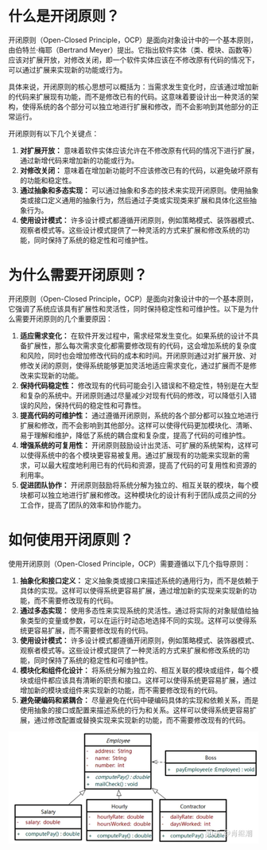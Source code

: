 # 什么是开闭原则？

开闭原则（Open-Closed Principle，OCP）是面向对象设计中的一个基本原则，由伯特兰·梅耶（Bertrand Meyer）提出。它指出软件实体（类、模块、函数等）应该对扩展开放，对修改关闭，即一个软件实体应该在不修改原有代码的情况下，可以通过扩展来实现新的功能或行为。

具体来说，开闭原则的核心思想可以概括为：当需求发生变化时，应该通过增加新的代码来扩展现有功能，而不是修改已有的代码。这意味着要设计出一种灵活的架构，使得系统的各个部分可以独立地进行扩展和修改，而不会影响到其他部分的正常运行。

开闭原则有以下几个关键点：

1. **对扩展开放：** 意味着软件实体应该允许在不修改原有代码的情况下进行扩展，通过新增代码来增加新的功能或行为。
2. **对修改关闭：** 意味着在增加新功能时不应该修改已有的代码，以避免破坏原有的功能和稳定性。
3. **通过抽象和多态实现：** 可以通过抽象和多态的技术来实现开闭原则。使用抽象类或接口定义通用的抽象行为，然后通过子类或实现类来扩展和具体化这些抽象行为。
4. **使用设计模式：** 许多设计模式都遵循开闭原则，例如策略模式、装饰器模式、观察者模式等。这些设计模式提供了一种灵活的方式来扩展和修改系统的功能，同时保持了系统的稳定性和可维护性。

# 为什么需要开闭原则？

开闭原则（Open-Closed Principle，OCP）是面向对象设计中的一个基本原则，它强调了系统应该具有扩展性和灵活性，同时保持稳定性和可维护性。以下是为什么需要开闭原则的几个重要原因：

1. **适应需求变化：** 在软件开发过程中，需求经常发生变化。如果系统的设计不具备扩展性，那么每次需求变化都需要修改现有的代码，这会增加系统的复杂度和风险，同时也会增加修改代码的成本和时间。开闭原则通过对扩展开放、对修改关闭的原则，使得系统能够更加灵活地适应需求变化，通过扩展而不是修改来实现新的功能。
2. **保持代码稳定性：** 修改现有的代码可能会引入错误和不稳定性，特别是在大型和复杂的系统中。开闭原则通过尽量减少对现有代码的修改，可以降低引入错误的风险，保持代码的稳定性和可靠性。
3. **提高代码的可维护性：** 通过遵循开闭原则，系统的各个部分都可以独立地进行扩展和修改，而不会影响到其他部分。这样可以使得代码更加模块化、清晰、易于理解和维护，降低了系统的耦合度和复杂度，提高了代码的可维护性。
4. **增强系统的可复用性：** 开闭原则鼓励设计出灵活、可扩展的系统架构，这样可以使得系统中的各个模块更容易被复用。通过扩展现有的功能来实现新的需求，可以最大程度地利用已有的代码和资源，提高了代码的可复用性和资源的利用率。
5. **促进团队协作：** 开闭原则鼓励将系统分解为独立的、相互关联的模块，每个模块都可以独立地进行扩展和修改。这种模块化的设计有利于团队成员之间的分工合作，提高了团队的效率和协作能力。

# 如何使用开闭原则？

使用开闭原则（Open-Closed Principle，OCP）需要遵循以下几个指导原则：

1. **抽象化和接口定义：** 定义抽象类或接口来描述系统的通用行为，而不是依赖于具体的实现。这样可以使得系统更容易扩展，通过增加新的实现来实现新的功能，而不需要修改现有的代码。
2. **通过多态实现：** 使用多态性来实现系统的灵活性。通过将实际的对象赋值给抽象类型的变量或参数，可以在运行时动态地选择不同的实现。这样可以使得系统更容易扩展，而不需要修改现有的代码。
3. **使用设计模式：** 许多设计模式都遵循开闭原则，例如策略模式、装饰器模式、观察者模式等。这些设计模式提供了一种灵活的方式来扩展和修改系统的功能，同时保持了系统的稳定性和可维护性。
4. **模块化和组件化设计：** 将系统分解为独立的、相互关联的模块或组件，每个模块或组件都应该具有清晰的职责和接口。这样可以使得系统更容易扩展，通过增加新的模块或组件来实现新的功能，而不需要修改现有的代码。
5. **避免硬编码和紧耦合：** 尽量避免在代码中硬编码具体的实现和依赖关系，而是使用抽象的接口或配置来描述系统的行为和关系。这样可以使得系统更容易扩展，通过修改配置或替换实现来实现新的功能，而不需要修改现有的代码。

![kaibi.webp](assets/kaibi.webp)

